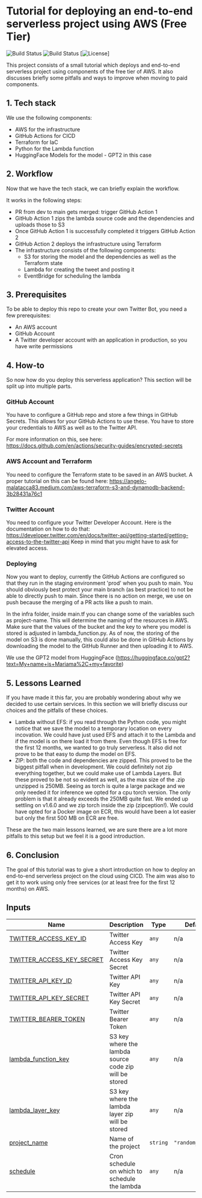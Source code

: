 # Tutorial for deploying an end-to-end serverless project using AWS (Free Tier)
![Build Status](https://github.com/FilipinosRich/random_tweet/actions/workflows/deps/badge.svg)
![Build Status](https://github.com/FilipinosRich/random_tweet/actions/workflows/terraformprod/badge.svg)
[![License](https://img.shields.io/github/license/terraform-docs/terraform-docs)]

This project consists of a small tutorial which deploys and end-to-end serverless project using components of the free tier of AWS.
It also discusses briefly some pitfalls and ways to improve when moving to paid components.

## 1.  Tech stack
We use the following components:
- AWS for the infrastructure
- GitHub Actions for CICD
- Terraform for IaC
- Python for the Lambda function
- HuggingFace Models for the model - GPT2 in this case

## 2. Workflow
Now that we have the tech stack, we can briefly explain the workflow.

It works in the following steps:
- PR from dev to main gets merged: trigger GitHub Action 1
- GitHub Action 1 zips the lambda source code and the dependencies and uploads those to S3
- Once GitHub Action 1 is successfully completed it triggers GitHub Action 2
- GitHub Action 2 deploys the infrastructure using Terraform
- The infrastructure consists of the following components: 
  - S3 for storing the model and the dependencies as well as the Terraform state
  - Lambda for creating the tweet and posting it
  - EventBridge for scheduling the lambda

## 3. Prerequisites

To be able to deploy this repo to create your own Twitter Bot, you need a few prerequisites:
- An AWS account
- GitHub Account
- A Twitter developer account with an application in production, so you have write permissions

## 4. How-to

So now how do you deploy this serverless application? This section will be split up into multiple parts.

### GitHub Account

You have to configure a GitHub repo and store a few things in GitHub Secrets. This allows for your GitHub Actions to use these. 
You have to store your credentials to AWS as well as to the Twitter API.

For more information on this, see here: https://docs.github.com/en/actions/security-guides/encrypted-secrets

### AWS Account and Terraform

You need to configure the Terraform state to be saved in an AWS bucket. 
A proper tutorial on this can be found here: https://angelo-malatacca83.medium.com/aws-terraform-s3-and-dynamodb-backend-3b28431a76c1

### Twitter Account

You need to configure your Twitter Developer Account.
Here is the documentation on how to do that: https://developer.twitter.com/en/docs/twitter-api/getting-started/getting-access-to-the-twitter-api
Keep in mind that you might have to ask for elevated access.

### Deploying

Now you want to deploy, currently the GitHub Actions are configured so that they run in the staging environment 'prod' when you push to main.
You should obviously best protect your main branch (as best practice) to not be able to directly push to main. 
Since there is no action on merge, we use on push because the merging of a PR acts like a push to main.

In the infra folder, inside main.tf you can change some of the variables such as project-name. 
This will determine the naming of the resources in AWS.
Make sure that the values of the bucket and the key to where you model is stored is adjusted in lambda_function.py. 
As of now, the storing of the model on S3 is done manually, this could also be done in GitHub Actions by downloading the model to the GitHub Runner and then uploading it to AWS.

We use the GPT2 model from HuggingFace (https://huggingface.co/gpt2?text=My+name+is+Mariama%2C+my+favorite)

## 5. Lessons Learned

If you have made it this far, you are probably wondering about why we decided to use certain services.
In this section we will briefly discuss our choices and the pitfalls of these choices.

- Lambda without EFS: if you read through the Python code, you might notice that we save the model to a temporary location on every incovation.
We could have just used EFS and attach it to the Lambda and if the model is on there load it from there. Even though EFS is free for the first 12 months,
we wanted to go truly serverless. It also did not prove to be that easy to dump the model on EFS.
- ZIP: both the code and dependencies are zipped. This proved to be the biggest pitfall when in development. We could definitely not zip
everything together, but we could make use of Lambda Layers. But these proved to be not so evident as well, as the max size of the .zip unzipped is 250MB.
Seeing as torch is quite a large package and we only needed it for inference we opted for a cpu torch version. The only problem is that
it already exceeds the 250MB quite fast. We ended up settling on v1.6.0 and we zip torch inside the zip (zipception!).
We could have opted for a Docker image on ECR, this would have been a lot easier but only the first 500 MB on ECR are free.

These are the two main lessons learned, we are sure there are a lot more pitfalls to this setup but we feel it is a good introduction.

## 6. Conclusion

The goal of this tutorial was to give a short introduction on how to deploy an end-to-end serverless project on the cloud using CICD.
The aim was also to get it to work using only free services (or at least free for the first 12 months) on AWS.
<!-- BEGIN_TF_DOCS -->


## Inputs

| Name | Description | Type | Default | Required |
|------|-------------|------|---------|:--------:|
| <a name="input_TWITTER_ACCESS_KEY_ID"></a> [TWITTER\_ACCESS\_KEY\_ID](#input\_TWITTER\_ACCESS\_KEY\_ID) | Twitter Access Key | `any` | n/a | yes |
| <a name="input_TWITTER_ACCESS_KEY_SECRET"></a> [TWITTER\_ACCESS\_KEY\_SECRET](#input\_TWITTER\_ACCESS\_KEY\_SECRET) | Twitter Access Key Secret | `any` | n/a | yes |
| <a name="input_TWITTER_API_KEY_ID"></a> [TWITTER\_API\_KEY\_ID](#input\_TWITTER\_API\_KEY\_ID) | Twitter API Key | `any` | n/a | yes |
| <a name="input_TWITTER_API_KEY_SECRET"></a> [TWITTER\_API\_KEY\_SECRET](#input\_TWITTER\_API\_KEY\_SECRET) | Twitter API Key Secret | `any` | n/a | yes |
| <a name="input_TWITTER_BEARER_TOKEN"></a> [TWITTER\_BEARER\_TOKEN](#input\_TWITTER\_BEARER\_TOKEN) | Twitter Bearer Token | `any` | n/a | yes |
| <a name="input_lambda_function_key"></a> [lambda\_function\_key](#input\_lambda\_function\_key) | S3 key where the lambda source code zip will be stored | `any` | n/a | yes |
| <a name="input_lambda_layer_key"></a> [lambda\_layer\_key](#input\_lambda\_layer\_key) | S3 key where the lambda layer zip will be stored | `any` | n/a | yes |
| <a name="input_project_name"></a> [project\_name](#input\_project\_name) | Name of the project | `string` | `"random_tweet"` | no |
| <a name="input_schedule"></a> [schedule](#input\_schedule) | Cron schedule on which to schedule the lambda | `any` | n/a | yes |


<!-- END_TF_DOCS -->